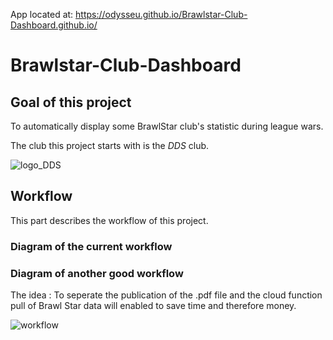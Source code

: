 App located at: https://odysseu.github.io/Brawlstar-Club-Dashboard.github.io/

# Brawlstar-Club-Dashboard

## Goal of this project

To automatically display some BrawlStar club's statistic during league wars.

The club this project starts with is the _DDS_ club.

![logo_DDS](https://scontent-cdg2-1.xx.fbcdn.net/v/t1.6435-1/50069589_2246580418930831_4352970910936858624_n.jpg?stp=dst-jpg_p200x200&_nc_cat=104&ccb=1-6&_nc_sid=dbb9e7&_nc_ohc=BzdGdZh6NEUAX89lD9b&_nc_ht=scontent-cdg2-1.xx&oh=00_AT8WLsnTX3F_6NBchGiu8WRlOHiCaEdnE8kKDV7ux3TLog&oe=6298D8F7)

## Workflow

This part describes the workflow of this project.

### Diagram of the current workflow

### Diagram of another good workflow

The idea : To seperate the publication of the .pdf file and the cloud function pull of Brawl Star data will enabled to save time and therefore money.

![workflow](/images/complete_workflow.svg)

